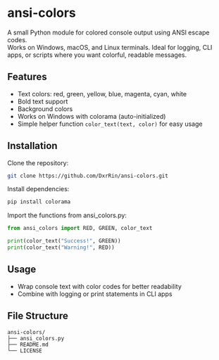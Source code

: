 # ansi-colors

A small Python module for colored console output using ANSI escape codes.  
Works on Windows, macOS, and Linux terminals. Ideal for logging, CLI apps, or scripts where you want colorful, readable messages.

## Features
- Text colors: red, green, yellow, blue, magenta, cyan, white
- Bold text support
- Background colors
- Works on Windows with colorama (auto-initialized)
- Simple helper function `color_text(text, color)` for easy usage

## Installation

Clone the repository:

```bash
git clone https://github.com/DxrRin/ansi-colors.git
```

Install dependencies:

```bash
pip install colorama
```

Import the functions from ansi_colors.py:

```python
from ansi_colors import RED, GREEN, color_text

print(color_text("Success!", GREEN))
print(color_text("Warning!", RED))
```

## Usage
- Wrap console text with color codes for better readability
- Combine with logging or print statements in CLI apps

## File Structure

```
ansi-colors/
├── ansi_colors.py
├── README.md
└── LICENSE
```
